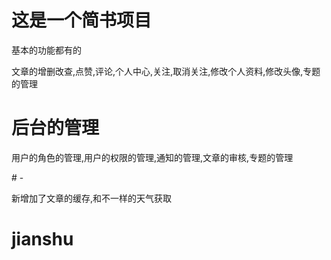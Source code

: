 <h1>这是一个简书项目</h1>
<p>基本的功能都有的</p>
<p>
文章的增删改查,点赞,评论,个人中心,关注,取消关注,修改个人资料,修改头像,专题的管理
</p>

<h1>后台的管理</h1>
<p>用户的角色的管理,用户的权限的管理,通知的管理,文章的审核,专题的管理</p># -

新增加了文章的缓存,和不一样的天气获取
# jianshu
